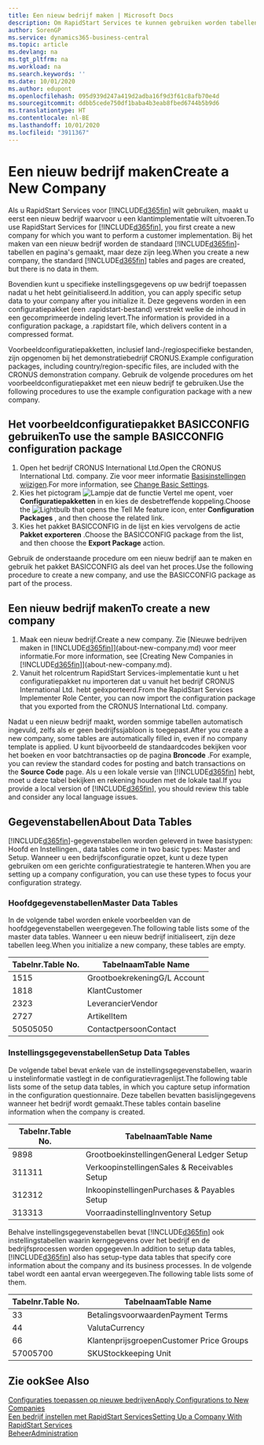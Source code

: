 ```yaml
---
title: Een nieuw bedrijf maken | Microsoft Docs
description: Om RapidStart Services te kunnen gebruiken worden tabellen en pagina's gemaakt, maar ze bevatten geen gegevens.
author: SorenGP
ms.service: dynamics365-business-central
ms.topic: article
ms.devlang: na
ms.tgt_pltfrm: na
ms.workload: na
ms.search.keywords: ''
ms.date: 10/01/2020
ms.author: edupont
ms.openlocfilehash: 095d939d247a419d2adba16f9d3f61c8afb70e4d
ms.sourcegitcommit: ddbb5cede750df1baba4b3eab8fbed6744b5b9d6
ms.translationtype: HT
ms.contentlocale: nl-BE
ms.lasthandoff: 10/01/2020
ms.locfileid: "3911367"
---
```

# <a name="create-a-new-company"></a><span data-ttu-id="92911-103">Een nieuw bedrijf maken</span><span class="sxs-lookup"><span data-stu-id="92911-103">Create a New Company</span></span>
<span data-ttu-id="92911-104">Als u RapidStart Services voor [!INCLUDE[d365fin](includes/d365fin_md.md)] wilt gebruiken, maakt u eerst een nieuw bedrijf waarvoor u een klantimplementatie wilt uitvoeren.</span><span class="sxs-lookup"><span data-stu-id="92911-104">To use RapidStart Services for [!INCLUDE[d365fin](includes/d365fin_md.md)], you first create a new company for which you want to perform a customer implementation.</span></span> <span data-ttu-id="92911-105">Bij het maken van een nieuw bedrijf worden de standaard [!INCLUDE[d365fin](includes/d365fin_md.md)]-tabellen en pagina's gemaakt, maar deze zijn leeg.</span><span class="sxs-lookup"><span data-stu-id="92911-105">When you create a new company, the standard [!INCLUDE[d365fin](includes/d365fin_md.md)] tables and pages are created, but there is no data in them.</span></span>

<span data-ttu-id="92911-106">Bovendien kunt u specifieke instellingsgegevens op uw bedrijf toepassen nadat u het hebt geïnitialiseerd.</span><span class="sxs-lookup"><span data-stu-id="92911-106">In addition, you can apply specific setup data to your company after you initialize it.</span></span> <span data-ttu-id="92911-107">Deze gegevens worden in een configuratiepakket (een .rapidstart-bestand) verstrekt welke de inhoud in een gecomprimeerde indeling levert.</span><span class="sxs-lookup"><span data-stu-id="92911-107">The information is provided in a configuration package, a .rapidstart file, which delivers content in a compressed format.</span></span>  

<span data-ttu-id="92911-108">Voorbeeldconfiguratiepakketten, inclusief land-/regiospecifieke bestanden, zijn opgenomen bij het demonstratiebedrijf CRONUS.</span><span class="sxs-lookup"><span data-stu-id="92911-108">Example configuration packages, including country/region-specific files, are included with the CRONUS demonstration company.</span></span> <span data-ttu-id="92911-109">Gebruik de volgende procedures om het voorbeeldconfiguratiepakket met een nieuw bedrijf te gebruiken.</span><span class="sxs-lookup"><span data-stu-id="92911-109">Use the following procedures to use the example configuration package with a new company.</span></span>  

## <a name="to-use-the-sample-basicconfig-configuration-package"></a><span data-ttu-id="92911-110">Het voorbeeldconfiguratiepakket BASICCONFIG gebruiken</span><span class="sxs-lookup"><span data-stu-id="92911-110">To use the sample BASICCONFIG configuration package</span></span>  
1. <span data-ttu-id="92911-111">Open het bedrijf CRONUS International Ltd.</span><span class="sxs-lookup"><span data-stu-id="92911-111">Open the CRONUS International Ltd. company.</span></span> <span data-ttu-id="92911-112">Zie voor meer informatie [Basisinstellingen wijzigen](ui-change-basic-settings.md).</span><span class="sxs-lookup"><span data-stu-id="92911-112">For more information, see [Change Basic Settings](ui-change-basic-settings.md).</span></span>
2. <span data-ttu-id="92911-113">Kies het pictogram ![Lampje dat de functie Vertel me opent](media/ui-search/search_small.png "Vertel me wat u wilt doen"), voer **Configuratiepakketten** in en kies de desbetreffende koppeling.</span><span class="sxs-lookup"><span data-stu-id="92911-113">Choose the ![Lightbulb that opens the Tell Me feature](media/ui-search/search_small.png "Tell me what you want to do") icon, enter **Configuration Packages** , and then choose the related link.</span></span>  
3. <span data-ttu-id="92911-114">Kies het pakket BASICCONFIG in de lijst en kies vervolgens de actie **Pakket exporteren** .</span><span class="sxs-lookup"><span data-stu-id="92911-114">Choose the BASICCONFIG package from the list, and then choose the **Export Package** action.</span></span>  

<span data-ttu-id="92911-115">Gebruik de onderstaande procedure om een nieuw bedrijf aan te maken en gebruik het pakket BASICCONFIG als deel van het proces.</span><span class="sxs-lookup"><span data-stu-id="92911-115">Use the following procedure to create a new company, and use the BASICCONFIG package as part of the process.</span></span>  

## <a name="to-create-a-new-company"></a><span data-ttu-id="92911-116">Een nieuw bedrijf maken</span><span class="sxs-lookup"><span data-stu-id="92911-116">To create a new company</span></span>  
1. <span data-ttu-id="92911-117">Maak een nieuw bedrijf.</span><span class="sxs-lookup"><span data-stu-id="92911-117">Create a new company.</span></span> <span data-ttu-id="92911-118">Zie [Nieuwe bedrijven maken in [!INCLUDE[d365fin](includes/d365fin_md.md)]](about-new-company.md) voor meer informatie.</span><span class="sxs-lookup"><span data-stu-id="92911-118">For more information, see [Creating New Companies in [!INCLUDE[d365fin](includes/d365fin_md.md)]](about-new-company.md).</span></span>
2. <span data-ttu-id="92911-119">Vanuit het rolcentrum RapidStart Services-implementatie kunt u het configuratiepakket nu importeren dat u vanuit het bedrijf CRONUS International Ltd. hebt geëxporteerd.</span><span class="sxs-lookup"><span data-stu-id="92911-119">From the RapidStart Services Implementer Role Center, you can now import the configuration package that you exported from the CRONUS International Ltd. company.</span></span>

<span data-ttu-id="92911-120">Nadat u een nieuw bedrijf maakt, worden sommige tabellen automatisch ingevuld, zelfs als er geen bedrijfssjabloon is toegepast.</span><span class="sxs-lookup"><span data-stu-id="92911-120">After you create a new company, some tables are automatically filled in, even if no company template is applied.</span></span> <span data-ttu-id="92911-121">U kunt bijvoorbeeld de standaardcodes bekijken voor het boeken en voor batchtransacties op de pagina **Broncode** .</span><span class="sxs-lookup"><span data-stu-id="92911-121">For example, you can review the standard codes for posting and batch transactions on the **Source Code** page.</span></span> <span data-ttu-id="92911-122">Als u een lokale versie van [!INCLUDE[d365fin](includes/d365fin_md.md)] hebt, moet u deze tabel bekijken en rekening houden met de lokale taal.</span><span class="sxs-lookup"><span data-stu-id="92911-122">If you provide a local version of [!INCLUDE[d365fin](includes/d365fin_md.md)], you should review this table and consider any local language issues.</span></span>

## <a name="about-data-tables"></a><span data-ttu-id="92911-123">Gegevenstabellen</span><span class="sxs-lookup"><span data-stu-id="92911-123">About Data Tables</span></span>
[!INCLUDE[d365fin](includes/d365fin_md.md)]<span data-ttu-id="92911-124">-gegevenstabellen worden geleverd in twee basistypen: Hoofd en Instellingen.</span><span class="sxs-lookup"><span data-stu-id="92911-124">, data tables come in two basic types: Master and Setup.</span></span> <span data-ttu-id="92911-125">Wanneer u een bedrijfsconfiguratie opzet, kunt u deze typen gebruiken om een gerichte configuratiestrategie te hanteren.</span><span class="sxs-lookup"><span data-stu-id="92911-125">When you are setting up a company configuration, you can use these types to focus your configuration strategy.</span></span>  

### <a name="master-data-tables"></a><span data-ttu-id="92911-126">Hoofdgegevenstabellen</span><span class="sxs-lookup"><span data-stu-id="92911-126">Master Data Tables</span></span>  
<span data-ttu-id="92911-127">In de volgende tabel worden enkele voorbeelden van de hoofdgegevenstabellen weergegeven.</span><span class="sxs-lookup"><span data-stu-id="92911-127">The following table lists some of the master data tables.</span></span> <span data-ttu-id="92911-128">Wanneer u een nieuw bedrijf initialiseert, zijn deze tabellen leeg.</span><span class="sxs-lookup"><span data-stu-id="92911-128">When you initialize a new company, these tables are empty.</span></span>  

|<span data-ttu-id="92911-129">Tabelnr.</span><span class="sxs-lookup"><span data-stu-id="92911-129">Table No.</span></span>|<span data-ttu-id="92911-130">Tabelnaam</span><span class="sxs-lookup"><span data-stu-id="92911-130">Table Name</span></span>|  
|-------------------|--------------------|  
|<span data-ttu-id="92911-131">15</span><span class="sxs-lookup"><span data-stu-id="92911-131">15</span></span>|<span data-ttu-id="92911-132">Grootboekrekening</span><span class="sxs-lookup"><span data-stu-id="92911-132">G/L Account</span></span>|  
|<span data-ttu-id="92911-133">18</span><span class="sxs-lookup"><span data-stu-id="92911-133">18</span></span>|<span data-ttu-id="92911-134">Klant</span><span class="sxs-lookup"><span data-stu-id="92911-134">Customer</span></span>|  
|<span data-ttu-id="92911-135">23</span><span class="sxs-lookup"><span data-stu-id="92911-135">23</span></span>|<span data-ttu-id="92911-136">Leverancier</span><span class="sxs-lookup"><span data-stu-id="92911-136">Vendor</span></span>|  
|<span data-ttu-id="92911-137">27</span><span class="sxs-lookup"><span data-stu-id="92911-137">27</span></span>|<span data-ttu-id="92911-138">Artikel</span><span class="sxs-lookup"><span data-stu-id="92911-138">Item</span></span>|  
|<span data-ttu-id="92911-139">5050</span><span class="sxs-lookup"><span data-stu-id="92911-139">5050</span></span>|<span data-ttu-id="92911-140">Contactpersoon</span><span class="sxs-lookup"><span data-stu-id="92911-140">Contact</span></span>|  

### <a name="setup-data-tables"></a><span data-ttu-id="92911-141">Instellingsgegevenstabellen</span><span class="sxs-lookup"><span data-stu-id="92911-141">Setup Data Tables</span></span>  
<span data-ttu-id="92911-142">De volgende tabel bevat enkele van de instellingsgegevenstabellen, waarin u instelinformatie vastlegt in de configuratievragenlijst.</span><span class="sxs-lookup"><span data-stu-id="92911-142">The following table lists some of the setup data tables, in which you capture setup information in the configuration questionnaire.</span></span> <span data-ttu-id="92911-143">Deze tabellen bevatten basislijngegevens wanneer het bedrijf wordt gemaakt.</span><span class="sxs-lookup"><span data-stu-id="92911-143">These tables contain baseline information when the company is created.</span></span>  

|<span data-ttu-id="92911-144">Tabelnr.</span><span class="sxs-lookup"><span data-stu-id="92911-144">Table No.</span></span>|<span data-ttu-id="92911-145">Tabelnaam</span><span class="sxs-lookup"><span data-stu-id="92911-145">Table Name</span></span>|  
|-------------------|--------------------|  
|<span data-ttu-id="92911-146">98</span><span class="sxs-lookup"><span data-stu-id="92911-146">98</span></span>|<span data-ttu-id="92911-147">Grootboekinstellingen</span><span class="sxs-lookup"><span data-stu-id="92911-147">General Ledger Setup</span></span>|  
|<span data-ttu-id="92911-148">311</span><span class="sxs-lookup"><span data-stu-id="92911-148">311</span></span>|<span data-ttu-id="92911-149">Verkoopinstellingen</span><span class="sxs-lookup"><span data-stu-id="92911-149">Sales & Receivables Setup</span></span>|  
|<span data-ttu-id="92911-150">312</span><span class="sxs-lookup"><span data-stu-id="92911-150">312</span></span>|<span data-ttu-id="92911-151">Inkoopinstellingen</span><span class="sxs-lookup"><span data-stu-id="92911-151">Purchases & Payables Setup</span></span>|  
|<span data-ttu-id="92911-152">313</span><span class="sxs-lookup"><span data-stu-id="92911-152">313</span></span>|<span data-ttu-id="92911-153">Voorraadinstelling</span><span class="sxs-lookup"><span data-stu-id="92911-153">Inventory Setup</span></span>|  

<span data-ttu-id="92911-154">Behalve instellingsgegevenstabellen bevat [!INCLUDE[d365fin](includes/d365fin_md.md)] ook instellingstabellen waarin kerngegevens over het bedrijf en de bedrijfsprocessen worden opgegeven.</span><span class="sxs-lookup"><span data-stu-id="92911-154">In addition to setup data tables, [!INCLUDE[d365fin](includes/d365fin_md.md)] also has setup-type data tables that specify core information about the company and its business processes.</span></span> <span data-ttu-id="92911-155">In de volgende tabel wordt een aantal ervan weergegeven.</span><span class="sxs-lookup"><span data-stu-id="92911-155">The following table lists some of them.</span></span>  

|<span data-ttu-id="92911-156">Tabelnr.</span><span class="sxs-lookup"><span data-stu-id="92911-156">Table No.</span></span>|<span data-ttu-id="92911-157">Tabelnaam</span><span class="sxs-lookup"><span data-stu-id="92911-157">Table Name</span></span>|  
|-------------------|--------------------|  
|<span data-ttu-id="92911-158">3</span><span class="sxs-lookup"><span data-stu-id="92911-158">3</span></span>|<span data-ttu-id="92911-159">Betalingsvoorwaarden</span><span class="sxs-lookup"><span data-stu-id="92911-159">Payment Terms</span></span>|  
|<span data-ttu-id="92911-160">4</span><span class="sxs-lookup"><span data-stu-id="92911-160">4</span></span>|<span data-ttu-id="92911-161">Valuta</span><span class="sxs-lookup"><span data-stu-id="92911-161">Currency</span></span>|  
|<span data-ttu-id="92911-162">6</span><span class="sxs-lookup"><span data-stu-id="92911-162">6</span></span>|<span data-ttu-id="92911-163">Klantenprijsgroepen</span><span class="sxs-lookup"><span data-stu-id="92911-163">Customer Price Groups</span></span>|  
|<span data-ttu-id="92911-164">5700</span><span class="sxs-lookup"><span data-stu-id="92911-164">5700</span></span>|<span data-ttu-id="92911-165">SKU</span><span class="sxs-lookup"><span data-stu-id="92911-165">Stockkeeping Unit</span></span>|

  

## <a name="see-also"></a><span data-ttu-id="92911-166">Zie ook</span><span class="sxs-lookup"><span data-stu-id="92911-166">See Also</span></span>  
[<span data-ttu-id="92911-167">Configuraties toepassen op nieuwe bedrijven</span><span class="sxs-lookup"><span data-stu-id="92911-167">Apply Configurations to New Companies</span></span>](admin-apply-configuration-to-new-companies.md)  
[<span data-ttu-id="92911-168">Een bedrijf instellen met RapidStart Services</span><span class="sxs-lookup"><span data-stu-id="92911-168">Setting Up a Company With RapidStart Services</span></span>](admin-set-up-a-company-with-rapidstart.md)  
[<span data-ttu-id="92911-169">Beheer</span><span class="sxs-lookup"><span data-stu-id="92911-169">Administration</span></span>](admin-setup-and-administration.md)

